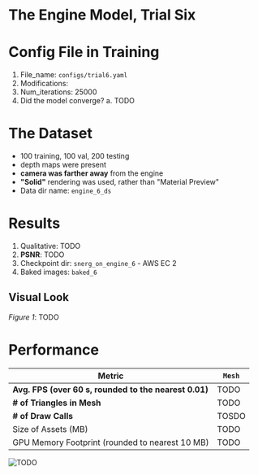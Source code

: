 # The Engine Model, Trial Six

# Config File in Training
1. File_name: `configs/trial6.yaml`
2. Modifications:
3. Num_iterations: 25000
4. Did the model converge? 
    a. TODO

# The Dataset
- 100 training, 100 val, 200 testing
- depth maps were present 
- **camera was farther away** from the engine
- **"Solid"** rendering was used, rather than "Material Preview"
- Data dir name: `engine_6_ds`

# Results
1. Qualitative: TODO
2. **PSNR**: TODO
3. Checkpoint dir: `snerg_on_engine_6` - AWS EC 2
4. Baked images: `baked_6`
## Visual Look

*Figure 1*: TODO

# Performance

| Metric               |  `Mesh` |
|----------------------|--------|
| **Avg. FPS (over 60 s, rounded to the nearest 0.01)**|   TODO   |
| **# of Triangles in Mesh** | TODO |
| **# of Draw Calls** | TOSDO |
| Size of Assets (MB)     | TODO      |
| GPU Memory Footprint (rounded to nearest 10 MB) |   TODO    |

![TODO](TODO)